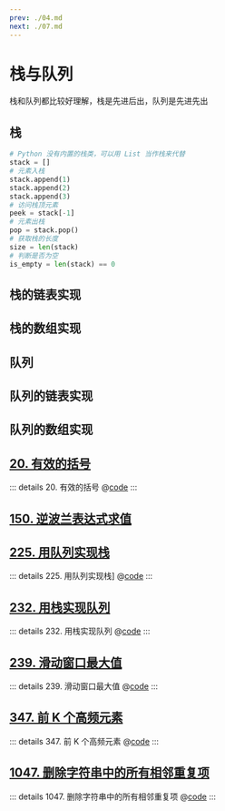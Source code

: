```yaml
---
prev: ./04.md
next: ./07.md
---
```


# 栈与队列

栈和队列都比较好理解，栈是先进后出，队列是先进先出

## 栈

```py
# Python 没有内置的栈类，可以用 List 当作栈来代替
stack = []
# 元素入栈
stack.append(1)
stack.append(2)
stack.append(3)
# 访问栈顶元素
peek = stack[-1]
# 元素出栈
pop = stack.pop()
# 获取栈的长度
size = len(stack)
# 判断是否为空
is_empty = len(stack) == 0
```

## 栈的链表实现

## 栈的数组实现

## 队列

## 队列的链表实现

## 队列的数组实现

## [20. 有效的括号](https://leetcode.cn/problems/valid-parentheses/)

::: details 20. 有效的括号
@[code](./stack/isValid.py)
:::

## [150. 逆波兰表达式求值](https://leetcode.cn/problems/evaluate-reverse-polish-notation/)

## [225. 用队列实现栈](https://leetcode.cn/problems/implement-stack-using-queues/)

::: details 225. 用队列实现栈]
@[code](./stack/MyStack.py)
:::

## [232. 用栈实现队列](https://leetcode.cn/problems/implement-queue-using-stacks/)

::: details 232. 用栈实现队列
@[code](./stack/MyQueue.py)
:::

## [239. 滑动窗口最大值](https://leetcode.cn/problems/sliding-window-maximum/)

::: details 239. 滑动窗口最大值
@[code](./stack/maxSlidingWindow.py)
:::

## [347. 前 K 个高频元素](https://leetcode.cn/problems/top-k-frequent-elements/)

::: details 347. 前 K 个高频元素
@[code](./stack/topKFrequent.py)
:::

## [1047. 删除字符串中的所有相邻重复项](https://leetcode.cn/problems/remove-all-adjacent-duplicates-in-string/)

::: details 1047. 删除字符串中的所有相邻重复项
@[code](./stack/removeDuplicates.py)
:::
